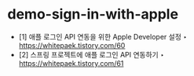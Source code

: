 # demo-sign-in-with-apple
  - [1] 애플 로그인 API 연동을 위한 Apple Developer 설정 ‣ https://whitepaek.tistory.com/60
  - [2] 스프링 프로젝트에 애플 로그인 API 연동하기 ‣ https://whitepaek.tistory.com/61
